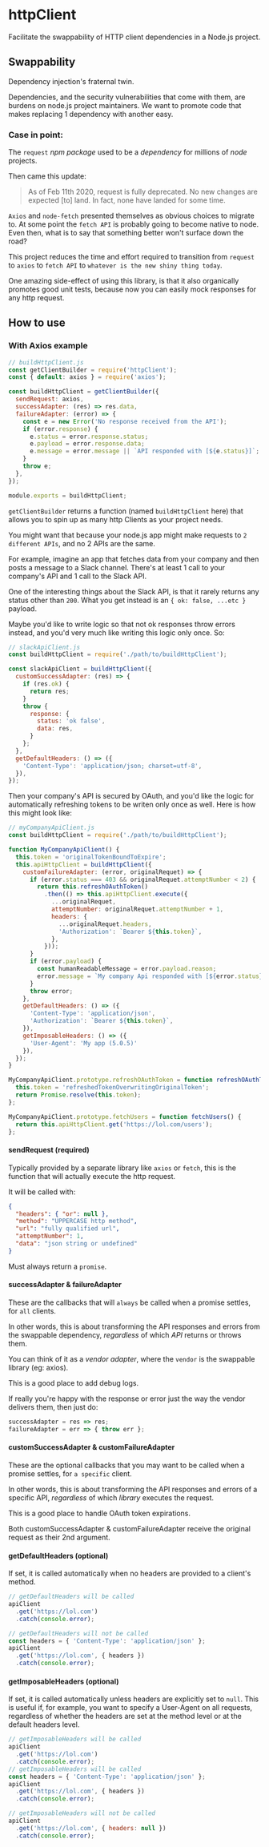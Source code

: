 # httpClient
Facilitate the swappability of HTTP client dependencies in a Node.js project.

## Swappability
Dependency injection's fraternal twin.

Dependencies, and the security vulnerabilities that come with them, are burdens on node.js project maintainers. We want to promote code that makes replacing 1 dependency with another easy.

### Case in point:
The `request` _npm package_ used to be a _dependency_ for millions of _node_ projects.

Then came this update:
> As of Feb 11th 2020, request is fully deprecated. No new changes are expected [to] land.
> In fact, none have landed for some time.

`Axios` and `node-fetch` presented themselves as obvious choices to migrate to. At some point the
`fetch API` is probably going to become native to node. Even then, what is to say that something
better won't surface down the road?

This project reduces the time and effort required to transition from `request`
to `axios` to `fetch API` to `whatever is the new shiny thing today`.

One amazing side-effect of using this library, is that it also organically promotes good unit tests,
because now you can easily mock responses for any http request.

## How to use
### With Axios example
```js
// buildHttpClient.js
const getClientBuilder = require('httpClient');
const { default: axios } = require('axios');

const buildHttpClient = getClientBuilder({
  sendRequest: axios,
  successAdapter: (res) => res.data,
  failureAdapter: (error) => {
    const e = new Error('No response received from the API');
    if (error.response) {
      e.status = error.response.status;
      e.payload = error.response.data;
      e.message = error.message || `API responded with [${e.status}]`;
    }
    throw e;
  },
});

module.exports = buildHttpClient;
```
`getClientBuilder` returns a function (named `buildHttpClient` here)
that allows you to spin up as many http Clients as your project needs.

You might want that because your node.js app might make requests to `2 different APIs`,
and no 2 APIs are the same.

For example, imagine an app that fetches data from your company and then posts a message to
a Slack channel. There's at least 1 call to your company's API and 1 call to the Slack API.

One of the interesting things about the Slack API,
is that it rarely returns any status other than `200`.
What you get instead is an `{ ok: false, ...etc }` payload.

Maybe you'd like to write logic so that not ok responses throw errors instead,
and you'd very much like writing this logic only once. So:

```js
// slackApiClient.js
const buildHttpClient = require('./path/to/buildHttpClient');

const slackApiClient = buildHttpClient({
  customSuccessAdapter: (res) => {
    if (res.ok) {
      return res;
    }
    throw {
      response: {
        status: 'ok false',
        data: res,
      }
    };
  },
  getDefaultHeaders: () => ({
    'Content-Type': 'application/json; charset=utf-8',
  }),
});
```

Then your company's API is secured by OAuth, and you'd like the logic for automatically refreshing
tokens to be writen only once as well.
Here is how this might look like:

```js
// myCompanyApiClient.js
const buildHttpClient = require('./path/to/buildHttpClient');

function MyCompanyApiClient() {
  this.token = 'originalTokenBoundToExpire';
  this.apiHttpClient = buildHttpClient({
    customFailureAdapter: (error, originalRequet) => {
      if (error.status === 403 && originalRequet.attemptNumber < 2) {
        return this.refreshOAuthToken()
          .then(() => this.apiHttpClient.execute({
            ...originalRequet,
            attemptNumber: originalRequet.attemptNumber + 1,
            headers: {
              ...originalRequet.headers,
              'Authorization': `Bearer ${this.token}`,
            },
          }));
      }
      if (error.payload) {
        const humanReadableMessage = error.payload.reason;
        error.message = `My company Api responded with [${error.status}] ${humanReadableMessage}`;
      }
      throw error;
    },
    getDefaultHeaders: () => ({
      'Content-Type': 'application/json',
      'Authorization': `Bearer ${this.token}`,
    }),
    getImposableHeaders: () => ({
      'User-Agent': 'My app (5.0.5)'
    }),
  });
}

MyCompanyApiClient.prototype.refreshOAuthToken = function refreshOAuthToken() {
  this.token = 'refreshedTokenOverwritingOriginalToken';
  return Promise.resolve(this.token);
};

MyCompanyApiClient.prototype.fetchUsers = function fetchUsers() {
  return this.apiHttpClient.get('https://lol.com/users');
};
```

#### sendRequest (required)
Typically provided by a separate library like `axios` or `fetch`,
this is the function that will actually execute the http request.

It will be called with:
```json
{
  "headers": { "or": null },
  "method": "UPPERCASE http method",
  "url": "fully qualified url",
  "attemptNumber": 1,
  "data": "json string or undefined"
}
```
Must always return a `promise`.

#### successAdapter & failureAdapter
These are the callbacks that will `always` be called when a promise settles,
for `all` clients.

In other words, this is about transforming the API responses and errors
from the swappable dependency, _regardless_ of which _API_ returns or throws them.

You can think of it as a _vendor adapter_, where the `vendor` is the swappable library (eg: axios).

This is a good place to add debug logs.

If really you're happy with the response or error just the way the vendor delivers them,
then just do:
```js
successAdapter = res => res;
failureAdapter = err => { throw err };
```

#### customSuccessAdapter & customFailureAdapter
These are the optional callbacks that you may want to be called when a promise settles,
for `a specific` client.

In other words, this is about transforming the API responses and errors of a specific API,
_regardless_ of which _library_ executes the request.

This is a good place to handle OAuth token expirations.

Both customSuccessAdapter & customFailureAdapter receive the original request as their 2nd argument.

#### getDefaultHeaders (optional)
If set, it is called automatically when no headers are provided to a client's method.
```js
// getDefaultHeaders will be called
apiClient
  .get('https://lol.com')
  .catch(console.error);

// getDefaultHeaders will not be called
const headers = { 'Content-Type': 'application/json' };
apiClient
  .get('https://lol.com', { headers })
  .catch(console.error);
```

#### getImposableHeaders (optional)
If set, it is called automatically unless headers are explicitly set to `null`.
This is useful if, for example, you want to specify a User-Agent on all requests,
regardless of whether the headers are set at the method level or at the default headers level.
```js
// getImposableHeaders will be called
apiClient
  .get('https://lol.com')
  .catch(console.error);
// getImposableHeaders will be called
const headers = { 'Content-Type': 'application/json' };
apiClient
  .get('https://lol.com', { headers })
  .catch(console.error);

// getImposableHeaders will not be called
apiClient
  .get('https://lol.com', { headers: null })
  .catch(console.error);
```
